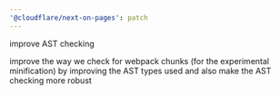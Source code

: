 ```yaml
---
'@cloudflare/next-on-pages': patch
---
```


improve AST checking

improve the way we check for webpack chunks (for the experimental minification) by
improving the AST types used and also make the AST checking more robust
